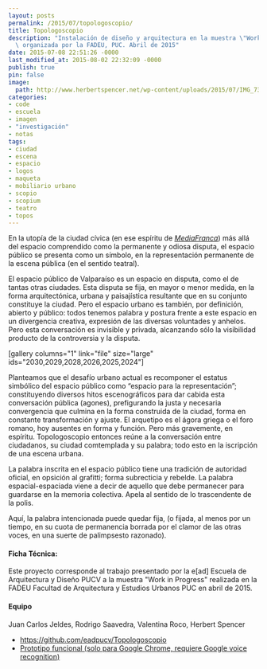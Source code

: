 ```yaml
---
layout: posts
permalink: /2015/07/topologoscopio/
title: Topologoscopio
description: "Instalación de diseño y arquitectura en la muestra \"Work in Progress\"\
  \ organizada por la FADEU, PUC. Abril de 2015"
date: 2015-07-08 22:51:26 -0000
last_modified_at: 2015-08-02 22:32:09 -0000
publish: true
pin: false
image:
  path: http://www.herbertspencer.net/wp-content/uploads/2015/07/IMG_7336.jpg
categories:
- code
- escuela
- imagen
- "investigación"
- notas
tags:
- ciudad
- escena
- espacio
- logos
- maqueta
- mobiliario urbano
- scopio
- scopium
- teatro
- topos
---
```

En la utopía de la ciudad cívica (en ese espíritu de _[MediaFranca](http://herbertspencer.net/2007/05/mediafranca-parte-2/)_) más allá del espacio comprendido como la permanente y odiosa disputa, el espacio público se presenta como un símbolo, en la representación permanente de la escena pública (en el sentido teatral).

El espacio público de Valparaíso es un espacio en disputa, como el de tantas otras ciudades. Esta disputa se fija, en mayor o menor medida, en la forma arquitectónica, urbana y paisajística resultante que en su conjunto constituye la ciudad. Pero el espacio urbano es también, por definición, abierto y público: todos tenemos palabra y postura frente a este espacio en un divergencia creativa, expresión de las diversas voluntades y anhelos. Pero esta conversación es invisible y privada, alcanzando sólo la visibilidad producto de la controversia y la disputa.

[gallery columns="1" link="file" size="large" ids="2030,2029,2028,2026,2025,2024"]

Planteamos que el desafío urbano actual es recomponer el estatus simbólico del espacio público como “espacio para la representación”; constituyendo diversos hitos escenográficos para dar cabida esta conversación pública (agones), prefigurando la justa y necesaria convergencia que culmina en la forma construida de la ciudad, forma en constante transformación y ajuste. El arquetipo es el ágora griega o el foro romano, hoy ausentes en forma y función. Pero más gravemente, en espíritu. Topologoscopio entonces reúne a la conversación entre ciudadanos, su ciudad comtemplada y su palabra; todo esto en la iscripción de una escena urbana.

La palabra inscrita en el espacio público tiene una tradición de autoridad oficial, en opsición al grafitti; forma subrecticia y rebelde. La palabra espacial-espaciada viene a decir de aquello que debe permanecer para guardarse en la memoria colectiva. Apela al sentido de lo trascendente de la polis.

Aquí, la palabra intencionada puede quedar fija, (o fijada, al menos por un tiempo, en su cuota de permanencia borrada por el clamor de las otras voces, en una suerte de palimpsesto razonado).

#### Ficha Técnica:

Este proyecto corresponde al trabajo presentado por la e[ad] Escuela de Arquitectura y Diseño PUCV a la muestra "Work in Progress" realizada en la FADEU Facultad de Arquitectura y Estudios Urbanos PUC en abril de 2015.

#### Equipo

Juan Carlos Jeldes, Rodrigo Saavedra, Valentina Roco, Herbert Spencer

* <https://github.com/eadpucv/Topologoscopio>
* [Prototipo funcional (solo para Google Chrome, requiere Google voice recognition)](http://eadpucv.github.io/Topologoscopio/)
